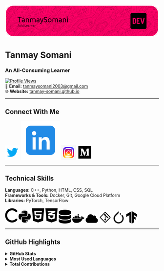 ![Tanmay Somani](your-header-image-name.png "Font banner")

# Tanmay Somani  
### An All-Consuming Learner  

[![Profile Views](https://komarev.com/ghpvc/?username=tanmay-somani&label=Profile%20views&color=800000&style=flat)](https://github.com/tanmay-somani)  
📧 **Email:** [tanmaysomani2003@gmail.com](mailto:tanmaysomani2003@gmail.com)  
🌐 **Website:** [tanmay-somani.github.io](https://tanmay-somani.github.io)  

---

## Connect With Me
[![Twitter](images/icons8-twitter.gif)](https://twitter.com/tsva0)
[![LinkedIn](images/icons8-linkedin.svg)](https://linkedin.com/in/tcodes)
[![Instagram](images/icons8-instagram%20(1).gif)](https://instagram.com/tanmay_threads.code)
[![Medium](images/icons8-medium.gif)](https://medium.com/@tanmaysomani2003)  

---

## Technical Skills
**Languages:** C++, Python, HTML, CSS, SQL  
**Frameworks & Tools:** Docker, Git, Google Cloud Platform  
**Libraries:** PyTorch, TensorFlow  

<p>
  <img src="images/c-solid.svg" alt="C++" width="40"/>
  <img src="images/python.svg" alt="Python" width="40"/>
  <img src="images/html5.svg" alt="HTML5" width="40"/>
  <img src="images/css3-alt.svg" alt="CSS3" width="40"/>
  <img src="images/database-solid.svg" alt="MySQL" width="40"/>
  <img src="images/docker.svg" alt="Docker" width="40"/>
  <img src="images/cloud-solid.svg" alt="GCP" width="40"/>
  <img src="images/git-alt.svg" alt="Git" width="40"/>
  <img src="images/pytorch.svg" alt="PyTorch" width="40"/>
  <img src="images/tensorflow.svg" alt="TensorFlow" width="40"/>
</p>

---

## GitHub Highlights

<details>
  <summary><b>GitHub Stats</b></summary>
  <img src="https://github-readme-stats.vercel.app/api?username=tanmay-somani&show_icons=true&locale=en&theme=monokai" alt="GitHub Stats"/>
</details>

<details>
  <summary><b>Most Used Languages</b></summary>
  <img src="https://github-readme-stats.vercel.app/api/top-langs/?username=tanmay-somani&layout=compact&theme=monokai" alt="Top Languages"/>
</details>

<details>
  <summary><b>Total Contributions</b></summary>
  <img src="https://github-readme-streak-stats.herokuapp.com/?user=tanmay-somani&theme=monokai" alt="Contributions"/>
</details>
